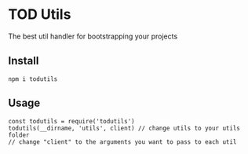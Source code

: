 # TOD Utils
The best util handler for bootstrapping your projects

## Install
```
npm i todutils
```

## Usage
```
const todutils = require('todutils')
todutils(__dirname, 'utils', client) // change utils to your utils folder
// change "client" to the arguments you want to pass to each util
```